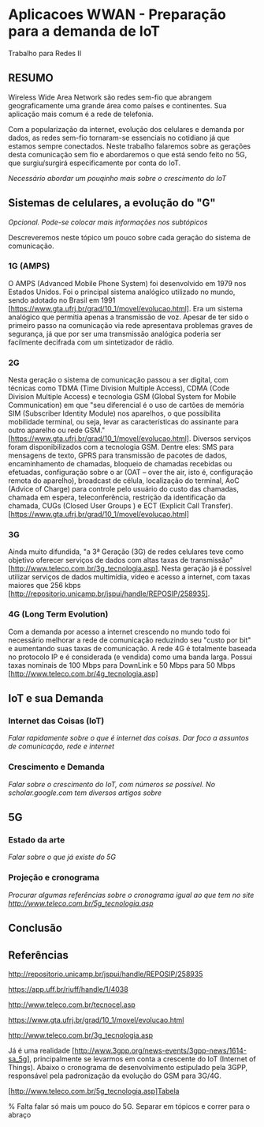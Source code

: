 # Aplicacoes WWAN - Preparação para a demanda de IoT

Trabalho para Redes II


## RESUMO

Wireless Wide Area Network são redes sem-fio que abrangem geograficamente uma grande área como países e continentes. Sua aplicação mais comum é a rede de telefonia.

Com a popularização da internet, evolução dos celulares e demanda por dados, as redes sem-fio tornaram-se essenciais no cotidiano já que estamos sempre conectados. Neste trabalho falaremos sobre as gerações desta comunicação sem fio e abordaremos o que está sendo feito no 5G, que surgiu/surgirá especificamente por conta do IoT.

*Necessário abordar um pouqinho mais sobre o crescimento do IoT*

## Sistemas de celulares, a evolução do "G"

*Opcional. Pode-se colocar mais informações nos subtópicos*

Descreveremos neste tópico um pouco sobre cada geração do sistema de comunicação.

### 1G (AMPS)

O AMPS (Advanced Mobile Phone System) foi desenvolvido em 1979 nos Estados Unidos. Foi o principal sistema analógico utilizado no mundo, sendo adotado no Brasil em 1991 [https://www.gta.ufrj.br/grad/10_1/movel/evolucao.html]. Era um sistema analógico que permitia apenas a transmissão de voz. Apesar de ter sido o primeiro passo na comunicação via rede apresentava problemas graves de segurança, já que por ser uma transmissão analógica poderia ser facilmente decifrada com um sintetizador de rádio.

### 2G

Nesta geração o sistema de comunicação passou a ser digital, com técnicas como TDMA (Time Division Multiple Access), CDMA (Code Division Multiple Access) e tecnologia GSM (Global System for Mobile Communication) em que "seu diferencial é o uso de cartões de memória SIM (Subscriber Identity 
Module) nos aparelhos, o que possibilita mobilidade terminal, ou seja, levar as características do assinante para outro aparelho ou rede GSM." [https://www.gta.ufrj.br/grad/10_1/movel/evolucao.html].
Diversos serviços foram disponibilizados com a tecnologia GSM. Dentre eles: SMS para mensagens de texto, GPRS para transmissão de pacotes de dados, encaminhamento de chamadas, bloqueio de chamadas recebidas ou efetuadas, configuração sobre o ar (OAT – over the air, isto é, configuração remota do aparelho), broadcast de célula, localização do terminal, AoC (Advice of Charge) para controle pelo usuário do custo das chamadas, chamada em espera, teleconferência, restrição da identificação da chamada, CUGs (Closed User Groups ) e ECT (Explicit Call Transfer). [https://www.gta.ufrj.br/grad/10_1/movel/evolucao.html]

### 3G

Ainda muito difundida, "a 3ª Geração (3G) de redes celulares teve como objetivo oferecer serviços de dados com altas taxas de transmissão" [http://www.teleco.com.br/3g_tecnologia.asp]. Nesta geração já é possível utilizar serviços de dados multimídia, vídeo e acesso a internet, com taxas maiores que 256 kbps [http://repositorio.unicamp.br/jspui/handle/REPOSIP/258935].

### 4G (Long Term Evolution)

Com a demanda por acesso a internet crescendo no mundo todo foi necessário melhorar a rede de comunicação reduzindo seu "custo por bit" e aumentando suas taxas de comunicação. A rede 4G é totalmente baseada no protocolo IP e é considerada (e vendida) como uma banda larga. Possui taxas nominais de 100 Mbps para DownLink e 50 Mbps para 50 Mbps [http://www.teleco.com.br/4g_tecnologia.asp]


## IoT e sua Demanda

### Internet das Coisas (IoT)

*Falar rapidamente sobre o que é internet das coisas. Dar foco a assuntos de comunicação, rede e internet*

### Crescimento e Demanda

*Falar sobre o crescimento do IoT, com números se possível. No scholar.google.com tem diversos artigos sobre*

## 5G

### Estado da arte

*Falar sobre o que já existe do 5G*

### Projeção e cronograma

*Procurar algumas referências sobre o cronograma igual ao que tem no site http://www.teleco.com.br/5g_tecnologia.asp*

## Conclusão

## Referências

http://repositorio.unicamp.br/jspui/handle/REPOSIP/258935

https://app.uff.br/riuff/handle/1/4038

http://www.teleco.com.br/tecnocel.asp

https://www.gta.ufrj.br/grad/10_1/movel/evolucao.html

http://www.teleco.com.br/3g_tecnologia.asp


Já é uma realidade [http://www.3gpp.org/news-events/3gpp-news/1614-sa_5g], principalmente se levarmos em conta a crescente do IoT (Internet of Things). Abaixo o cronograma de desenvolvimento estipulado pela 3GPP, responsável pela padronização da evolução do GSM para 3G/4G.

[http://www.teleco.com.br/5g_tecnologia.asp]Tabela

% Falta falar só mais um pouco do 5G. Separar em tópicos e correr para o abraço
